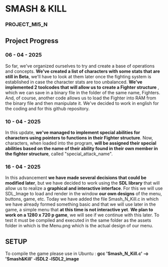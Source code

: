# SMASH & KILL
### PROJECT_MI5_N


## Project Progress
### 06 - 04 - 2025
So far, we've organized ourselves to try and create a base of operations and concepts. **We've created a list of characters with some stats that are still in Beta**, we'll have to look at them later once the fighting system is established in case the character stats are too unbalanced.
**We've implemented 2 toolcodes that will allow us to create a Fighter structure** , which we can save in a binary file in the folder of the same name, Fighters. And, of course, another code allows us to load the Fighter into RAM from the binary file and then manipulate it.
We've decided to work in english for the coding and for this github repository.

### 10 - 04 - 2025
In this update, **we've managed to implement special abilities for characters using pointers to functions in their Fighter structure**. Now, characters, when loaded into the program, **will be assigned their special abilities based on the name of their ability found in their own member in the fighter structure**, called "special_attack_name".

### 16 - 04 - 2025
In this advancement **we have made several decisions that could be modified later**, but we have decided to work using the **SDL library** that will allow us to realize a **graphical and interactive interface**. For this we will use SDL_Image to load and render in the window **our own designs** of the menu, buttons, game, etc. Today we have added the file Smash_N_Kill.c in which we have already formed something basic and that we will use later in the game, a simple menu that **at this time is not interactive yet**. **We plan to work on a 1280 x 720 p game**, we will see if we continue with this later. To test it must be compiled and executed in the same folder as the assets folder in which is the Menu.png which is the actual design of our menu.



## SETUP

To compile the game please use in Ubuntu : **gcc 'Smash_N_Kill.c' -o 'Smash&Kill' -lSDL2 -lSDL2_image**
